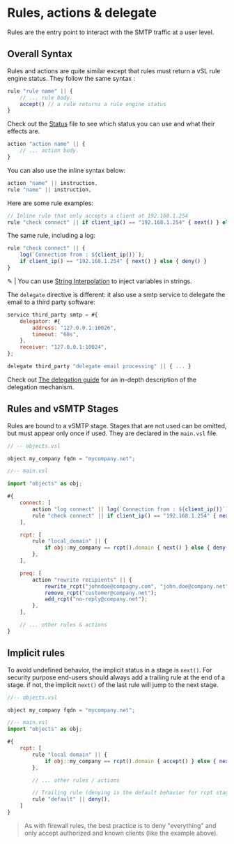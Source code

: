 # Rules, actions & delegate

Rules are the entry point to interact with the SMTP traffic at a user level.

## Overall Syntax

Rules and actions are quite similar except that rules must return a vSL rule engine status.
They follow the same syntax :

```js
rule "rule name" || {
    // ... rule body.
    accept() // a rule returns a rule engine status
}
```

Check out the [Status](api/Status.md) file to see which status you can use and what their effects are.

```js
action "action name" || {
    // ... action body.
}
```

You can also use the inline syntax below:

```js
action "name" || instruction,
rule "name" || instruction,
```

Here are some rule examples:

```js
// Inline rule that only accepts a client at 192.168.1.254
rule "check connect" || if client_ip() == "192.168.1.254" { next() } else { deny() }
```

The same rule, including a log:

```js
rule "check connect" || {
    log(`Connection from : ${client_ip()}`);
    if client_ip() == "192.168.1.254" { next() } else { deny() }
}
```

&#9998; | You can use [String Interpolation](https://rhai.rs/book/language/strings-chars.html#string-interpolation) to inject variables in strings.

The `delegate` directive is different: it also use a smtp service to delegate the email to a third party software:

```js
service third_party smtp = #{
    delegator: #{
        address: "127.0.0.1:10026",
        timeout: "60s",
    },
    receiver: "127.0.0.1:10024",
};

delegate third_party "delegate email processing" || { ... }
```

Check out [The delegation guide](../../start/configuration/delegation.md) for an in-depth description of the delegation mechanism.

## Rules and vSMTP Stages

Rules are bound to a vSMTP stage. Stages that are not used can be omitted, but must appear only once if used. They are declared in the `main.vsl` file.

```js
// -- objects.vsl

object my_company fqdn = "mycompany.net";

//-- main.vsl

import "objects" as obj;

#{
    connect: [ 
        action "log connect" || log(`Connection from : ${client_ip()}`),
        rule "check connect" || if client_ip() == "192.168.1.254" { next() } else { deny() },
    ],

    rcpt: [
        rule "local_domain" || {
            if obj::my_company == rcpt().domain { next() } else { deny() }
        },
    ],

    preq: [
        action "rewrite recipients" || {
            rewrite_rcpt("johndoe@compagny.com", "john.doe@company.net");
            remove_rcpt("customer@company.net");
            add_rcpt("no-reply@company.net");
        },
    ],

    // ... other rules & actions
}
```

## Implicit rules

To avoid undefined behavior, the implicit status in a stage is `next()`.
For security purpose end-users should always add a trailing rule at the end of a stage. if not, the implicit `next()` of the last rule will jump to the next stage.

```js
//-- objects.vsl

object my_company fqdn = "mycompany.net";

//-- main.vsl
import "objects" as obj;

#{
    rcpt: [
        rule "local domain" || {
            if obj::my_company == rcpt().domain { accept() } else { next() }
        },

        // ... other rules / actions

        // Trailing rule (denying is the default behavior for rcpt stage)
        rule "default" || deny(),
    ]
}
```

> As with firewall rules, the best practice is to deny "everything" and only accept authorized and known clients (like the example above).

